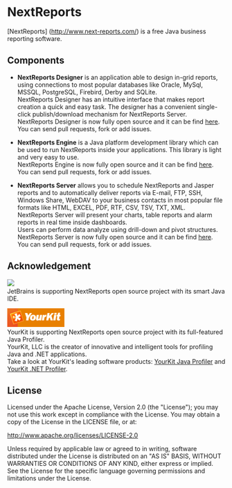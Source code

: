NextReports
===================
[NextReports] (http://www.next-reports.com/) is a free Java business reporting software.

Components
-------------------
- **NextReports Designer** is an application able to design in-grid reports, using connections to most popular databases like Oracle, MySql, MSSQL, PostgreSQL, Firebird, Derby and SQLite.  
NextReports Designer has an intuitive interface that makes report creation a quick and easy task. The designer has a convenient single-click publish/download mechanism for NextReports Server.   
NextReports Designer is now fully open source and it can be find [here](https://github.com/nextreports/nextreports-designer). You can send pull requests, fork or add issues.

- **NextReports Engine** is a Java platform development library which can be used to run NextReports inside your applications.
This library is light and very easy to use.  
NextReports Engine is now fully open source and it can be find [here](https://github.com/nextreports/nextreports-engine). You can send pull requests, fork or add issues.

- **NextReports Server** allows you to schedule NextReports and Jasper reports and to automatically deliver reports via E-mail, FTP, SSH, Windows Share, WebDAV to your business contacts in most popular file formats like HTML, EXCEL, PDF, RTF, CSV, TSV, TXT, XML.   
NextReports Server will present your charts, table reports and alarm reports in real time inside dashboards.   
Users can perform data analyze using drill-down and pivot structures.  
NextReports Server is now fully open source and it can be find [here](https://github.com/nextreports/nextreports-server). You can send pull requests, fork or add issues.

Acknowledgement
--------------
[<img src="http://www.jetbrains.com/idea/opensource/img/all/banners/idea125x37_blue.gif">](http://www.jetbrains.com/idea/)  
JetBrains is supporting NextReports open source project with its smart Java IDE.  


[<img src="logo_yourkit.png">](http://www.yourkit.com/java/profiler/index.jsp)  
YourKit is supporting NextReports open source project with its full-featured Java Profiler.   
YourKit, LLC is the creator of innovative and intelligent tools for profiling Java and .NET applications.    
Take a look at YourKit's leading software products: 
<a href="http://www.yourkit.com/java/profiler/index.jsp">YourKit Java Profiler</a> and
<a href="http://www.yourkit.com/.net/profiler/index.jsp">YourKit .NET Profiler</a>.

License
--------------
Licensed under the Apache License, Version 2.0 (the "License"); you may not use this work except in compliance with
the License. You may obtain a copy of the License in the LICENSE file, or at:
 
http://www.apache.org/licenses/LICENSE-2.0
 
Unless required by applicable law or agreed to in writing, software distributed under the License is distributed on
an "AS IS" BASIS, WITHOUT WARRANTIES OR CONDITIONS OF ANY KIND, either express or implied. See the License for the
specific language governing permissions and limitations under the License.
